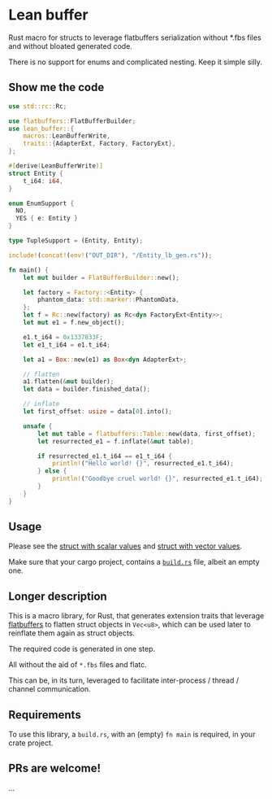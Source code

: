 # Lean buffer

Rust macro for structs to leverage flatbuffers serialization without *.fbs files and without bloated generated code.

There is no support for enums and complicated nesting. Keep it simple silly.

## Show me the code
```rust
use std::rc::Rc;

use flatbuffers::FlatBufferBuilder;
use lean_buffer::{
    macros::LeanBufferWrite,
    traits::{AdapterExt, Factory, FactoryExt},
};

#[derive(LeanBufferWrite)]
struct Entity {
    t_i64: i64,
}

enum EnumSupport {
  NO,
  YES { e: Entity }
}

type TupleSupport = (Entity, Entity);

include!(concat!(env!("OUT_DIR"), "/Entity_lb_gen.rs"));

fn main() {
    let mut builder = FlatBufferBuilder::new();

    let factory = Factory::<Entity> {
        phantom_data: std::marker::PhantomData,
    };
    let f = Rc::new(factory) as Rc<dyn FactoryExt<Entity>>;
    let mut e1 = f.new_object();

    e1.t_i64 = 0x1337833F;
    let e1_t_i64 = e1.t_i64;

    let a1 = Box::new(e1) as Box<dyn AdapterExt>;

    // flatten
    a1.flatten(&mut builder);
    let data = builder.finished_data();

    // inflate
    let first_offset: usize = data[0].into();

    unsafe {
        let mut table = flatbuffers::Table::new(data, first_offset);
        let resurrected_e1 = f.inflate(&mut table);

        if resurrected_e1.t_i64 == e1_t_i64 {
            println!("Hello world! {}", resurrected_e1.t_i64);
        } else {
            println!("Goodbye cruel world! {}", resurrected_e1.t_i64);
        }
    }
}
```

## Usage
Please see the [struct with scalar values](examples/usage.rs) and [struct with vector values](examples/usage_vecs.rs).

Make sure that your cargo project, contains a [`build.rs`](build.rs) file,
albeit an empty one.

## Longer description
This is a macro library, for Rust, that generates extension traits that 
leverage [flatbuffers](https://google.github.io/flatbuffers/flatbuffers_guide_use_rust.html)
to flatten struct objects in `Vec<u8>`,
which can be used later to reinflate them again as struct objects.

The required code is generated in one step.

All without the aid of `*.fbs` files and flatc.

This can be, in its turn, leveraged to facilitate inter-process / thread / channel communication.

## Requirements
To use this library, a `build.rs`, with an (empty) `fn main` is required,
in your crate project.

## PRs are welcome!
...
